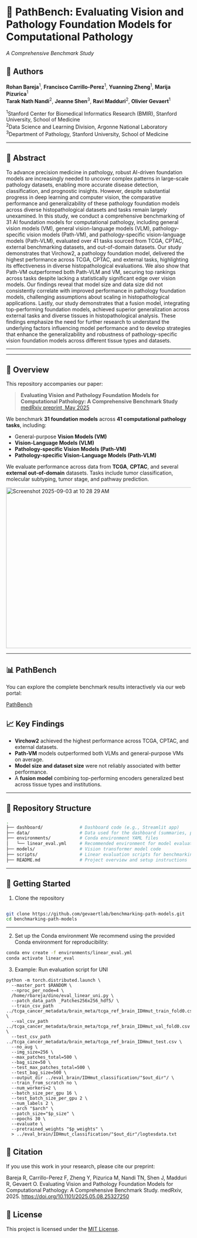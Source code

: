 # 🧠 PathBench: Evaluating Vision and Pathology Foundation Models for Computational Pathology  
*A Comprehensive Benchmark Study*

## 👥 Authors

**Rohan Bareja**<sup>1</sup>, **Francisco Carrillo-Perez**<sup>1</sup>, **Yuanning Zheng**<sup>1</sup>, **Marija Pizurica**<sup>1</sup>  
**Tarak Nath Nandi**<sup>2</sup>, **Jeanne Shen**<sup>3</sup>, **Ravi Madduri**<sup>2</sup>, **Olivier Gevaert**<sup>1</sup>  

<sup>1</sup>Stanford Center for Biomedical Informatics Research (BMIR), Stanford University, School of Medicine  
<sup>2</sup>Data Science and Learning Division, Argonne National Laboratory  
<sup>3</sup>Department of Pathology, Stanford University, School of Medicine

---

## :memo:  Abstract

To advance precision medicine in pathology, robust AI-driven foundation models are increasingly needed to uncover complex patterns in large-scale pathology datasets, enabling more accurate disease detection, classification, and prognostic insights. However, despite substantial progress in deep learning and computer vision, the comparative performance and generalizability of these pathology foundation models across diverse histopathological datasets and tasks remain largely unexamined. In this study, we conduct a comprehensive benchmarking of 31 AI foundation models for computational pathology, including general vision models (VM), general vision-language models (VLM), pathology-specific vision models (Path-VM), and pathology-specific vision-language models (Path-VLM), evaluated over 41 tasks sourced from TCGA, CPTAC, external benchmarking datasets, and out-of-domain datasets. Our study demonstrates that Virchow2, a pathology foundation model, delivered the highest performance across TCGA, CPTAC, and external tasks, highlighting its effectiveness in diverse histopathological evaluations. We also show that Path-VM outperformed both Path-VLM and VM, securing top rankings across tasks despite lacking a statistically significant edge over vision models. Our findings reveal that model size and data size did not consistently correlate with improved performance in pathology foundation models, challenging assumptions about scaling in histopathological applications. Lastly, our study demonstrates that a fusion model, integrating top-performing foundation models, achieved superior generalization across external tasks and diverse tissues in histopathological analysis. These findings emphasize the need for further research to understand the underlying factors influencing model performance and to develop strategies that enhance the generalizability and robustness of pathology-specific vision foundation models across different tissue types and datasets.

---

---

## 🔬 Overview

This repository accompanies our paper:

> **Evaluating Vision and Pathology Foundation Models for Computational Pathology: A Comprehensive Benchmark Study**  
> [medRxiv preprint, May 2025](https://www.medrxiv.org/content/10.1101/2025.05.08.25327250v1)

We benchmark **31 foundation models** across **41 computational pathology tasks**, including:

- General-purpose **Vision Models (VM)**
- **Vision-Language Models (VLM)**
- **Pathology-specific Vision Models (Path-VM)**
- **Pathology-specific Vision-Language Models (Path-VLM)**

We evaluate performance across data from **TCGA**, **CPTAC**, and several **external out-of-domain** datasets. Tasks include tumor classification, molecular subtyping, tumor stage, and pathway prediction.


<img width="855" height="439" alt="Screenshot 2025-09-03 at 10 28 29 AM" src="https://github.com/user-attachments/assets/6ad498f1-34ab-485b-9566-a33b54101e6e" />

---

## 📊 PathBench
You can explore the complete benchmark results interactively via our web portal:

[PathBench](https://pathbench.stanford.edu/)

## 📈 Key Findings

- **Virchow2** achieved the highest performance across TCGA, CPTAC, and external datasets.
- **Path-VM** models outperformed both VLMs and general-purpose VMs on average.
- **Model size and dataset size** were not reliably associated with better performance.
- A **fusion model** combining top-performing encoders generalized best across tissue types and institutions.

---

## 📁 Repository Structure

```bash
.
├── dashboard/              # Dashboard code (e.g., Streamlit app)
├── data/                   # Data used for the dashboard (summaries, plots, results)
├── environments/           # Conda environment YAML files
│   └── linear_eval.yml     # Recommended environment for model evaluation
├── models/                 # Vision transformer model code
├── scripts/                # Linear evaluation scripts for benchmarking
├── README.md               # Project overview and setup instructions

```
---

## 🚀 Getting Started

1. Clone the repository

```bash

git clone https://github.com/gevaertlab/benchmarking-path-models.git
cd benchmarking-path-models
```
---

2. Set up the Conda environment
We recommend using the provided Conda environment for reproducibility:

```bash
conda env create -f environments/linear_eval.yml
conda activate linear_eval
```
3. Example: Run evaluation script for UNI

```
python -m torch.distributed.launch \
  --master_port $RANDOM \
  --nproc_per_node=4 \
  /home/rbareja/dino/eval_linear_uni.py \
  --patch_data_path _Patches256x256_hdf5/ \
  --train_csv_path ../tcga_cancer_metadata/brain_meta/tcga_ref_brain_IDHmut_train_fold0.csv \
  --val_csv_path ../tcga_cancer_metadata/brain_meta/tcga_ref_brain_IDHmut_val_fold0.csv \
  --test_csv_path ../tcga_cancer_metadata/brain_meta/tcga_ref_brain_IDHmut_test.csv \
  --no_aug \
  --img_size=256 \
  --max_patches_total=500 \
  --bag_size=50 \
  --test_max_patches_total=500 \
  --test_bag_size=500 \
  --output_dir ../eval_brain/IDHmut_classification/"$out_dir"/ \
  --train_from_scratch no \
  --num_workers=2 \
  --batch_size_per_gpu 16 \
  --test_batch_size_per_gpu 2 \
  --num_labels 2 \
  --arch "$arch" \
  --patch_size="$p_size" \
  --epochs 30 \
  --evaluate \
  --pretrained_weights "$p_weights" \
  > ../eval_brain/IDHmut_classification/"$out_dir"/logtesdata.txt

```

## 📖 Citation
If you use this work in your research, please cite our preprint:

Bareja R, Carrillo-Perez F, Zheng Y, Pizurica M, Nandi TN, Shen J, Madduri R, Gevaert O.
Evaluating Vision and Pathology Foundation Models for Computational Pathology: A Comprehensive Benchmark Study.
medRxiv, 2025. https://doi.org/10.1101/2025.05.08.25327250

## 📄 License
This project is licensed under the [MIT License](https://opensource.org/license/MIT).
